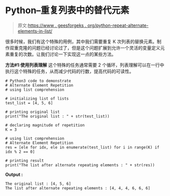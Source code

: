 # Python–重复列表中的替代元素

> 原文:[https://www . geesforgeks . org/python-repeat-alternate-elements-in-list/](https://www.geeksforgeeks.org/python-repeat-alternate-elements-in-list/)

很多时候，我们有这个特殊的用例，其中我们需要重复 K 次列表的替换元素。制作双重克隆的问题已经讨论过了，但是这个问题扩展到允许一个灵活的变量定义元素重复的次数。让我们讨论一下实现这一点的某些方法。

**方法#1:使用列表理解**
这个特殊的任务通常需要 2 个循环，列表理解可以在一行中执行这个特殊的任务，从而减少代码的行数，提高代码的可读性。

```
# Python3 code to demonstrate 
# Alternate Element Repetition
# using list comprehension

# initializing list of lists
test_list = [4, 5, 6]

# printing original list 
print("The original list : " + str(test_list))

# declaring magnitude of repetition
K = 3

# using list comprehension
# Alternate Element Repetition
res = [ele for idx, ele in enumerate(test_list) for i in range(K) if idx % 2 == 0]

# printing result 
print("The list after alternate repeating elements : " + str(res))
```

**Output :**

```
The original list : [4, 5, 6]
The list after alternate repeating elements : [4, 4, 4, 6, 6, 6]

```